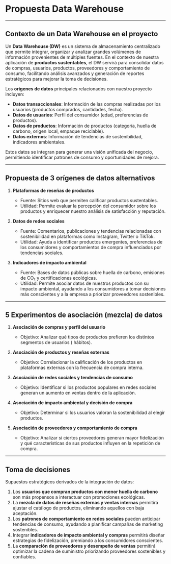 
# Propuesta Data Warehouse

---

## Contexto de un Data Warehouse en el proyecto

Un **Data Warehouse (DW)** es un sistema de almacenamiento centralizado que permite integrar, organizar y analizar grandes volúmenes de información provenientes de múltiples fuentes. En el contexto de nuestra aplicación de **productos sustentables**, el DW servirá para consolidar datos de compras, usuarios, productos, proveedores y comportamiento de consumo, facilitando análisis avanzados y generación de reportes estratégicos para mejorar la toma de decisiones.

Los **orígenes de datos** principales relacionados con nuestro proyecto incluyen:

* **Datos transaccionales**: Información de las compras realizadas por los usuarios (productos comprados, cantidades, fecha).
* **Datos de usuarios**: Perfil del consumidor (edad, preferencias de productos).
* **Datos de productos**: Información de productos (categoría, huella de carbono, origen local, empaque reciclable).
* **Datos externos**: Información de tendencias de sostenibilidad, indicadores ambientales.

Estos datos se integran para generar una visión unificada del negocio, permitiendo identificar patrones de consumo y oportunidades de mejora.

---

## Propuesta de 3 orígenes de datos alternativos

1. **Plataformas de reseñas de productos**

   * Fuente: Sitios web que permiten calificar productos sustentables.
   * Utilidad: Permite evaluar la percepción del consumidor sobre los productos y enriquecer nuestro análisis de satisfacción y reputación.

2. **Datos de redes sociales**

   * Fuente: Comentarios, publicaciones y tendencias relacionadas con sostenibilidad en plataformas como Instagram, Twitter o TikTok.
   * Utilidad: Ayuda a identificar productos emergentes, preferencias de los consumidores y comportamientos de compra influenciados por tendencias sociales.

3. **Indicadores de impacto ambiental**

   * Fuente: Bases de datos públicas sobre huella de carbono, emisiones de CO₂ y certificaciones ecológicas.
   * Utilidad: Permite asociar datos de nuestros productos con su impacto ambiental, ayudando a los consumidores a tomar decisiones más conscientes y a la empresa a priorizar proveedores sostenibles.

---

## 5 Experimentos de asociación (mezcla) de datos

1. **Asociación de compras y perfil del usuario**

   * Objetivo: Analizar qué tipos de productos prefieren los distintos segmentos de usuarios ( hábitos).

2. **Asociación de productos y reseñas externas**

   * Objetivo: Correlacionar la calificación de los productos en plataformas externas con la frecuencia de compra interna.

3. **Asociación de redes sociales y tendencias de consumo**

   * Objetivo: Identificar si los productos populares en redes sociales generan un aumento en ventas dentro de la aplicación.

4. **Asociación de impacto ambiental y decisión de compra**

   * Objetivo: Determinar si los usuarios valoran la sostenibilidad al elegir productos.

5. **Asociación de proveedores y comportamiento de compra**

   * Objetivo: Analizar si ciertos proveedores generan mayor fidelización y qué características de sus productos influyen en la repetición de compra.

---

## Toma de decisiones

Supuestos estratégicos derivados de la integración de datos:

1. Los **usuarios que compran productos con menor huella de carbono** son más propensos a interactuar con promociones ecológicas.
2. La **mezcla de datos de reseñas externas y ventas internas** permitirá ajustar el catálogo de productos, eliminando aquellos con baja aceptación.
3. Los **patrones de comportamiento en redes sociales** pueden anticipar tendencias de consumo, ayudando a planificar campañas de marketing sostenibles.
4. Integrar **indicadores de impacto ambiental y compras** permitirá diseñar estrategias de fidelización, premiando a los consumidores conscientes.
5. La **comparación de proveedores y desempeño de ventas** permitirá optimizar la cadena de suministro priorizando proveedores sostenibles y confiables.
















